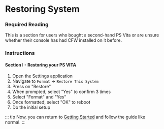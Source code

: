 # Restoring System

### Required Reading

This is a section for users who bought a second-hand PS Vita or are unsure whether their console has had CFW installed on it before.

### Instructions

#### Section I - Restoring your PS VITA

1. Open the Settings application
1. Navigate to `Format` -> `Restore This System`
1. Press <Btn btn="confirm" /> on "Restore"
1. When prompted, select "Yes" to confirm 3 times
1. Select "Format" and "Yes"
1. Once formatted, select "OK" to reboot
1. Do the initial setup

::: tip
Now, you can return to [Getting Started](get-started) and follow the guide like normal.
:::
